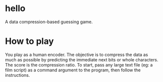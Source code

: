 # hello
 A data compression-based guessing game.

# How to play
 You play as a human encoder.
 The objective is to compress the data as much as possible by predicting the immediate next bits or whole characters.
 The score is the compression ratio.
 To start, pass any large text file (eg: a film script) as a command argument to the program, then follow the instructions.
